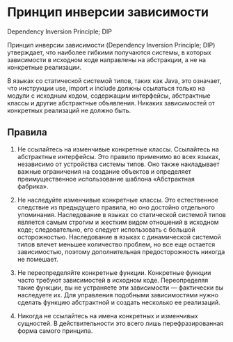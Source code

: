 Принцип инверсии зависимости
============================

Dependency Inversion Principle; DIP


Принцип инверсии зависимости (Dependency Inversion Principle; DIP) утверждает, 
что наиболее гибкими получаются системы, в которых зависимости в исходном коде 
направлены на абстракции, а не на конкретные реализации.

В языках со статической системой типов, таких как Java, это означает, 
что инструкции use, import и include должны ссылаться только на модули 
с исходным кодом, содержащим интерфейсы, абстрактные классы и другие абстрактные объявления. 
Никаких зависимостей от конкретных реализаций не должно быть.

Правила
-------

1. Не ссылайтесь на изменчивые конкретные классы. 
   Ссылайтесь на абстрактные интерфейсы. 
   Это правило применимо во всех языках, независимо от устройства системы типов. 
   Оно также накладывает важные ограничения на создание объектов и определяет 
   преимущественное использование шаблона «Абстрактная фабрика».
   
2. Не наследуйте изменчивые конкретные классы. 
   Это естественное следствие из предыдущего правила, но оно достойно отдельного упоминания. 
   Наследование в языках со статической системой типов является самым строгим и жестким 
   видом отношений в исходном коде; следовательно, его следует использовать с большой осторожностью. 
   Наследование в языках с динамической системой типов влечет меньшее количество проблем, 
   но все еще остается зависимостью, поэтому дополнительная предосторожность никогда не помешает.
   
3. Не переопределяйте конкретные функции. 
   Конкретные функции часто требуют зависимостей в исходном коде. 
   Переопределяя такие функции, вы не устраняете эти зависимости — фактически вы наследуете их. 
   Для управления подобными зависимостями нужно сделать функцию абстрактной 
   и создать несколько ее реализаций.
   
4. Никогда не ссылайтесь на имена конкретных и изменчивых сущностей. 
   В действительности это всего лишь перефразированная форма самого принципа.